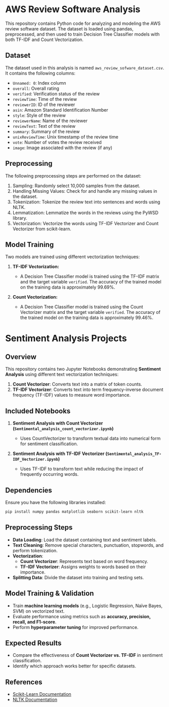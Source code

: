 # AWS Review Software Analysis

This repository contains Python code for analyzing and modeling the AWS review software dataset. The dataset is loaded using pandas, preprocessed, and then used to train Decision Tree Classifier models with both TF-IDF and Count Vectorization.

## Dataset

The dataset used in this analysis is named `aws_review_sofware_dataset.csv`. It contains the following columns:

- `Unnamed: 0`: Index column
- `overall`: Overall rating
- `verified`: Verification status of the review
- `reviewTime`: Time of the review
- `reviewerID`: ID of the reviewer
- `asin`: Amazon Standard Identification Number
- `style`: Style of the review
- `reviewerName`: Name of the reviewer
- `reviewText`: Text of the review
- `summary`: Summary of the review
- `unixReviewTime`: Unix timestamp of the review time
- `vote`: Number of votes the review received
- `image`: Image associated with the review (if any)

## Preprocessing

The following preprocessing steps are performed on the dataset:

1. Sampling: Randomly select 10,000 samples from the dataset.
2. Handling Missing Values: Check for and handle any missing values in the dataset.
3. Tokenization: Tokenize the review text into sentences and words using NLTK.
4. Lemmatization: Lemmatize the words in the reviews using the PyWSD library.
5. Vectorization: Vectorize the words using TF-IDF Vectorizer and Count Vectorizer from scikit-learn.

## Model Training

Two models are trained using different vectorization techniques:

1. **TF-IDF Vectorization:**
   - A Decision Tree Classifier model is trained using the TF-IDF matrix and the target variable `verified`. The accuracy of the trained model on the training data is approximately 99.69%.

2. **Count Vectorization:**
   - A Decision Tree Classifier model is trained using the Count Vectorizer matrix and the target variable `verified`. The accuracy of the trained model on the training data is approximately 99.46%.
# Sentiment Analysis Projects

## Overview
This repository contains two Jupyter Notebooks demonstrating **Sentiment Analysis** using different text vectorization techniques:

1. **Count Vectorizer**: Converts text into a matrix of token counts.
2. **TF-IDF Vectorizer**: Converts text into term frequency-inverse document frequency (TF-IDF) values to measure word importance.

## Included Notebooks

1. **Sentiment Analysis with Count Vectorizer (`Sentimental_analysis_count_vectorizer.ipynb`)**
   - Uses CountVectorizer to transform textual data into numerical form for sentiment classification.
   
2. **Sentiment Analysis with TF-IDF Vectorizer (`Sentimental_analysis_TF-IDF_Vectorizer.ipynb`)**
   - Uses TF-IDF to transform text while reducing the impact of frequently occurring words.

## Dependencies
Ensure you have the following libraries installed:
```bash
pip install numpy pandas matplotlib seaborn scikit-learn nltk
```

## Preprocessing Steps
- **Data Loading**: Load the dataset containing text and sentiment labels.
- **Text Cleaning**: Remove special characters, punctuation, stopwords, and perform tokenization.
- **Vectorization**:
  - **Count Vectorizer**: Represents text based on word frequency.
  - **TF-IDF Vectorizer**: Assigns weights to words based on their importance.
- **Splitting Data**: Divide the dataset into training and testing sets.

## Model Training & Validation
- Train **machine learning models** (e.g., Logistic Regression, Naïve Bayes, SVM) on vectorized text.
- Evaluate performance using metrics such as **accuracy, precision, recall, and F1-score**.
- Perform **hyperparameter tuning** for improved performance.

## Expected Results
- Compare the effectiveness of **Count Vectorizer vs. TF-IDF** in sentiment classification.
- Identify which approach works better for specific datasets.

## References
- [Scikit-Learn Documentation](https://scikit-learn.org/stable/)
- [NLTK Documentation](https://www.nltk.org/)

